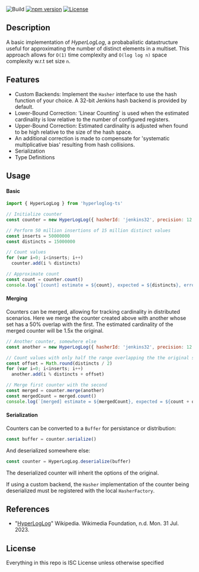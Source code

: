 ![Build](https://github.com/wsiegenthaler/hyperloglog-ts/actions/workflows/build.yml/badge.svg)
[![npm version](https://badge.fury.io/js/hyperloglog-ts.svg)](https://www.npmjs.com/package/hyperloglog-ts)
[![License](https://img.shields.io/badge/License-ISC-blue.svg)](https://opensource.org/licenses/ISC)

## Description

A basic implementation of *HyperLogLog*, a probabalistic datastructure useful for approximating the number of distinct elements in a multiset. This approach allows for `O(1)` time complexity and `O(log log n)` space complexity w.r.t set size `n`.

## Features

* Custom Backends: Implement the `Hasher` interface to use the hash function of your choice. A 32-bit Jenkins hash backend is provided by default.
* Lower-Bound Correction: 'Linear Counting' is used when the estimated cardinality is low relative to the number of configured registers.
* Upper-Bound Correction: Estimated cardinality is adjusted when found to be high relative to the size of the hash space.
* An additional correction is made to compensate for 'systematic multiplicative bias' resulting from hash collisions.
* Serialization
* Type Definitions

## Usage

#### Basic

```js
import { HyperLogLog } from 'hyperloglog-ts'

// Initialize counter
const counter = new HyperLogLog({ hasherId: 'jenkins32', precision: 12 }) // 12-bit register index = 4096 registers

// Perform 50 million insertions of 15 million distinct values
const inserts = 50000000
const distincts = 15000000

// Count values
for (var i=0; i<inserts; i++)
  counter.add(i % distincts)

// Approximate count
const count = counter.count()
console.log(`[count] estimate = ${count}, expected = ${distincts}, error = ${count - distincts}`)
```

#### Merging

Counters can be merged, allowing for tracking cardinality in distributed scenarios. Here we merge the counter created above with another
whose set has a 50% overlap with the first. The estimated cardinality of the merged counter will be 1.5x the original.

```js
// Another counter, somewhere else
const another = new HyperLogLog({ hasherId: 'jenkins32', precision: 12 })

// Count values with only half the range overlapping the the original set
const offset = Math.round(distincts / 2)
for (var i=0; i<inserts; i++)
  another.add(i % distincts + offset)

// Merge first counter with the second
const merged = counter.merge(another)
const mergedCount = merged.count()
console.log(`[merged] estimate = ${mergedCount}, expected = ${count + offset}, error = ${mergedCount - count - offset}`)
```

#### Serialization

Counters can be converted to a `Buffer` for persistance or distribution:

```js
const buffer = counter.serialize()
```

And deserialized somewhere else:

```js
const counter = HyperLogLog.deserialize(buffer)
```

The deserialized counter will inherit the options of the original.

If using a custom backend, the `Hasher` implementation of the counter being deserialized must be registered with the local `HasherFactory`.

## References

* "[HyperLogLog](http://en.wikipedia.org/wiki/HyperLogLog)" Wikipedia. Wikimedia Foundation, n.d. Mon. 31 Jul. 2023.

## License

Everything in this repo is ISC License unless otherwise specified